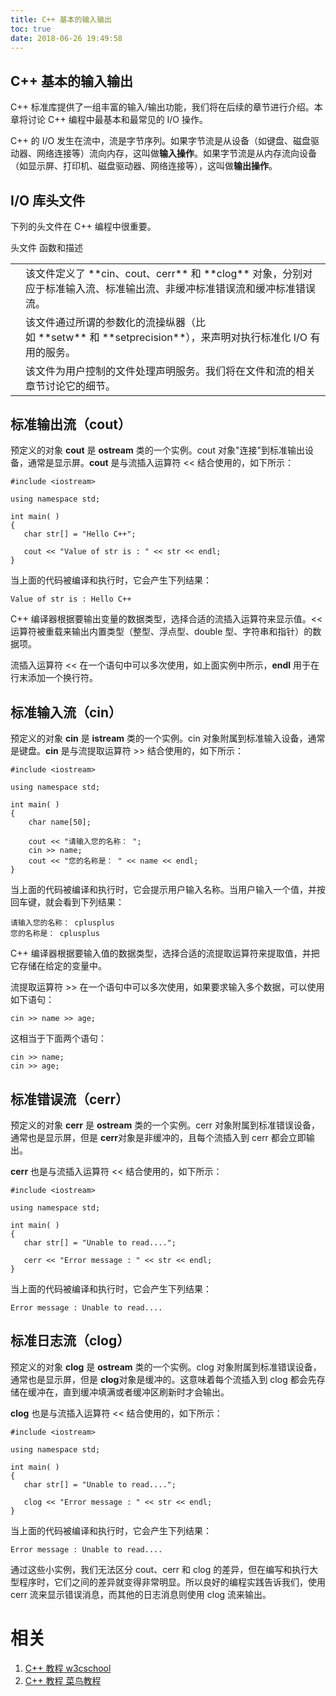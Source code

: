 ```yaml
---
title: C++ 基本的输入输出
toc: true
date: 2018-06-26 19:49:58
---
```


## C++ 基本的输入输出

C++ 标准库提供了一组丰富的输入/输出功能，我们将在后续的章节进行介绍。本章将讨论 C++ 编程中最基本和最常见的 I/O 操作。

C++ 的 I/O 发生在流中，流是字节序列。如果字节流是从设备（如键盘、磁盘驱动器、网络连接等）流向内存，这叫做**输入操作**。如果字节流是从内存流向设备（如显示屏、打印机、磁盘驱动器、网络连接等），这叫做**输出操作**。






## I/O 库头文件


下列的头文件在 C++ 编程中很重要。
<table class="reference notranslate" >
<tbody >
<tr >
头文件
函数和描述
</tr>
<tr >

<td ><iostream>
</td>

<td >该文件定义了 **cin、cout、cerr** 和 **clog** 对象，分别对应于标准输入流、标准输出流、非缓冲标准错误流和缓冲标准错误流。
</td>
</tr>
<tr >

<td ><iomanip>
</td>

<td >该文件通过所谓的参数化的流操纵器（比如 **setw** 和 **setprecision**），来声明对执行标准化 I/O 有用的服务。
</td>
</tr>
<tr >

<td ><fstream>
</td>

<td >该文件为用户控制的文件处理声明服务。我们将在文件和流的相关章节讨论它的细节。
</td>
</tr>
</tbody>
</table>


## 标准输出流（cout）


预定义的对象 **cout** 是 **ostream** 类的一个实例。cout 对象"连接"到标准输出设备，通常是显示屏。**cout** 是与流插入运算符 << 结合使用的，如下所示：


    #include <iostream>

    using namespace std;

    int main( )
    {
       char str[] = "Hello C++";

       cout << "Value of str is : " << str << endl;
    }


当上面的代码被编译和执行时，它会产生下列结果：


    Value of str is : Hello C++



C++ 编译器根据要输出变量的数据类型，选择合适的流插入运算符来显示值。<< 运算符被重载来输出内置类型（整型、浮点型、double 型、字符串和指针）的数据项。

流插入运算符 << 在一个语句中可以多次使用，如上面实例中所示，**endl** 用于在行末添加一个换行符。


## 标准输入流（cin）


预定义的对象 **cin** 是 **istream** 类的一个实例。cin 对象附属到标准输入设备，通常是键盘。**cin** 是与流提取运算符 >> 结合使用的，如下所示：


    #include <iostream>

    using namespace std;

    int main( )
    {
        char name[50];

        cout << "请输入您的名称： ";
        cin >> name;
        cout << "您的名称是： " << name << endl;
    }


当上面的代码被编译和执行时，它会提示用户输入名称。当用户输入一个值，并按回车键，就会看到下列结果：


    请输入您的名称： cplusplus
    您的名称是： cplusplus



C++ 编译器根据要输入值的数据类型，选择合适的流提取运算符来提取值，并把它存储在给定的变量中。

流提取运算符 >> 在一个语句中可以多次使用，如果要求输入多个数据，可以使用如下语句：


    cin >> name >> age;


这相当于下面两个语句：


    cin >> name;
    cin >> age;




## 标准错误流（cerr）


预定义的对象 **cerr** 是 **ostream** 类的一个实例。cerr 对象附属到标准错误设备，通常也是显示屏，但是 **cerr**对象是非缓冲的，且每个流插入到 cerr 都会立即输出。

**cerr** 也是与流插入运算符 << 结合使用的，如下所示：


    #include <iostream>

    using namespace std;

    int main( )
    {
       char str[] = "Unable to read....";

       cerr << "Error message : " << str << endl;
    }


当上面的代码被编译和执行时，它会产生下列结果：


    Error message : Unable to read....





## 标准日志流（clog）


预定义的对象 **clog** 是 **ostream** 类的一个实例。clog 对象附属到标准错误设备，通常也是显示屏，但是 **clog**对象是缓冲的。这意味着每个流插入到 clog 都会先存储在缓冲在，直到缓冲填满或者缓冲区刷新时才会输出。

**clog** 也是与流插入运算符 << 结合使用的，如下所示：


    #include <iostream>

    using namespace std;

    int main( )
    {
       char str[] = "Unable to read....";

       clog << "Error message : " << str << endl;
    }


当上面的代码被编译和执行时，它会产生下列结果：


    Error message : Unable to read....



通过这些小实例，我们无法区分 cout、cerr 和 clog 的差异，但在编写和执行大型程序时，它们之间的差异就变得非常明显。所以良好的编程实践告诉我们，使用 cerr 流来显示错误消息，而其他的日志消息则使用 clog 流来输出。







# 相关

1. [C++ 教程 w3cschool](https://www.w3cschool.cn/cpp/)
2. [C++ 教程 菜鸟教程](http://www.runoob.com/cplusplus/cpp-tutorial.html)

